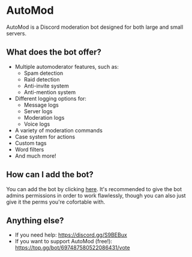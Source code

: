 # AutoMod
AutoMod is a Discord moderation bot designed for both large and small servers.

## What does the bot offer?
- Multiple automoderator features, such as:
    - Spam detection
    - Raid detection
    - Anti-invite system
    - Anti-mention system
- Different logging options for:
    - Message logs
    - Server logs
    - Moderation logs
    - Voice logs
- A variety of moderation commands
- Case system for actions
- Custom tags
- Word filters
- And much more!

## How can I add the bot?
You can add the bot by clicking [here](https://bit.ly/AutoModDiscord). It's recommended to give the bot admins permissions in order to work flawlessly, though you can also just give it the perms you're cofortable with.

## Anything else?
- If you need help: https://discord.gg/S9BEBux
- If you want to support AutoMod (free!): https://top.gg/bot/697487580522086431/vote
